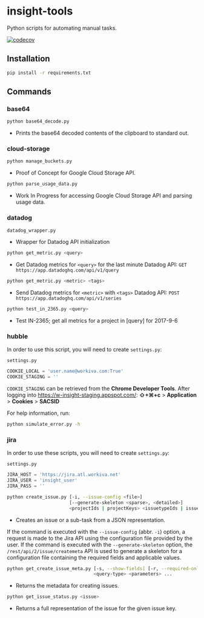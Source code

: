 # insight-tools
Python scripts for automating manual tasks.

[![codecov](https://codecov.io/gh/nickolaskraus-wf/insight-tools/branch/master/graph/badge.svg)](https://codecov.io/gh/nickolaskraus-wf/insight-tools)

## Installation
```bash
pip install -r requirements.txt
```

## Commands

### base64

```bash
python base64_decode.py
```

* Prints the base64 decoded contents of the clipboard to standard out.

### cloud-storage

```bash
python manage_buckets.py
```

* Proof of Concept for Google Cloud Storage API.

```bash
python parse_usage_data.py
```

* Work In Progress for accessing Google Cloud Storage API and parsing usage data.

### datadog

```bash
datadog_wrapper.py
```

* Wrapper for Datadog API initialization

```bash
python get_metric.py <query>
```

* Get Datadog metrics for `<query>` for the last minute
Datadog API: `GET https://app.datadoghq.com/api/v1/query`

```bash
python get_metric.py <metric> <tags>
```

* Send Datadog metrics for `<metric>`  with `<tags>`
Datadog API: `POST https://app.datadoghq.com/api/v1/series`

```bash
python test_in_2365.py <query>
```

* Test IN-2365; get all metrics for a project in [query] for 2017-9-6

### hubble

In order to use this script, you will need to create `settings.py`:

`settings.py`

```python
COOKIE_LOCAL = 'user.name@workiva.com:True'
COOKIE_STAGING = ''
```

`COOKIE_STAGING` can be retrieved from the **Chrome Developer Tools**. After logging into https://w-insight-staging.appspot.com/:
**⇧+⌘+c** > **Application** > **Cookies** > **SACSID**

For help information, run:

```bash
python simulate_error.py -h
```

### jira

In order to use these scripts, you will need to create `settings.py`:

`settings.py`

```python
JIRA_HOST = 'https://jira.atl.workiva.net'
JIRA_USER = 'insight_user'
JIRA_PASS = ''
```

```bash
python create_issue.py [-i, --issue-config <file>]
                       [--generate-skeleton <sparse>, <detailed>]
                       <projectIds | projectKeys> <issuetypeIds | issuetypeNames>
```

* Creates an issue or a sub-task from a JSON representation.

If the command is executed with the `--issue-config` (abbr. `-i`) option, a request is made to the Jira API using the configuration file provided by the user. If the command is executed with the `--generate-skeleton` option, the `/rest/api/2/issue/createmeta` API is used to generate a skeleton for a configuration file containing the required fields and applicable values.

```bash
python get_create_issue_meta.py [-s, --show-fields] [-r, --required-only] [-d, --no-default] \
                                <query-type> <parameters> ...
```

* Returns the metadata for creating issues.

```bash
python get_issue_status.py <issue>
```

* Returns a full representation of the issue for the given issue key.
